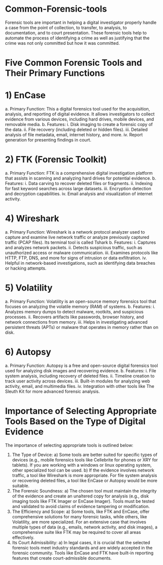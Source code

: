 # Common-Forensic-tools
Forensic tools are important in helping a digital investigator properly handle a case from the point of collection, to transfer, to analysis, to documentation, and to court presentation. These forensic tools help to automate the process of identifying a crime as well as justifying that the crime was not only committed but how it was committed.
 
# Five Common Forensic Tools and Their Primary Functions
# 1)	EnCase
a.	Primary Function: This a digital forensics tool used for the acquisition, analysis, and reporting of digital evidence. It allows investigators to collect evidence from various devices, including hard drives, mobile devices, and removable media.
b.	 Features:
     i.	Disk imaging to create a forensic copy of the data.
    ii.	File recovery (including deleted or hidden files).
    iii.	Detailed analysis of file metadata, email, internet history, and more.
    iv.	Report generation for presenting findings in court.
# 2)	FTK (Forensic Toolkit)
a.	Primary Function: FTK is a comprehensive digital investigation platform that assists in scanning and analyzing hard drives for potential evidence.
b.	Features:
    i.	Data carving to recover deleted files or fragments.
    ii.	Indexing for fast keyword searches across large datasets.
   iii.	Encryption detection and decryption capabilities.
   iv.	Email analysis and visualization of internet activity.
  	
# 4)	Wireshark
  a.	Primary Function: Wireshark is a network protocol analyzer used to capture and examine live network traffic or analyze previously captured traffic (PCAP files). Its terminal tool is called Tshark
  b.	Features:
  i.	Captures and analyzes network packets.
  ii.	Detects suspicious traffic, such as unauthorized access or malware communication.
  iii.	Examines protocols like HTTP, FTP, DNS, and more for signs of intrusion or data exfiltration.
iv.	Helpful in network-based investigations, such as identifying data breaches or hacking attempts.

# 5)	Volatility
a.	Primary Function: Volatility is an open-source memory forensics tool that focuses on analyzing the volatile memory (RAM) of systems.
b.	Features:
i.	Analyzes memory dumps to detect malware, rootkits, and suspicious processes.
ii.	Recovers artifacts like passwords, browser history, and network connections from memory.
iii.	Helps in investigating advanced persistent threats (APTs) or malware that operates in memory rather than on disk.

# 6)	Autopsy
a.	Primary Function: Autopsy is a free and open-source digital forensics tool used for analyzing disk images and recovering evidence.
b.	Features:
   i.	File system analysis, including recovery of deleted files.
    ii.	Timeline creation to track user activity across devices.
      iii.	Built-in modules for analyzing web activity, email, and multimedia files.
          iv.	Integration with other tools like The Sleuth Kit for more advanced forensic analysis.

          
# Importance of Selecting Appropriate Tools Based on the Type of Digital Evidence
The importance of selecting appropriate tools is outlined below:
1)	The Type of Device:
a)	Some tools are better suited for specific types of devices (e.g., mobile forensics tools like Cellebrite for phones or XRY for tablets). If you are working with a windows or linux operating system, other specialized tool can be used. 
b)	If the evidence involves network traffic, a tool like Wireshark is more appropriate. For file system analysis or recovering deleted files, a tool like EnCase or Autopsy would be more suitable.
2)	The Forensic Soundness:
a)	The chosen tool must maintain the integrity of the evidence and create an unaltered copy for analysis (e.g., disk imaging tools like FTK Imager or EnCase Imager). Tools must be tested and validated to avoid claims of evidence tampering or modification.
3)	The Efficiency and Scope:
a)	Some tools, like FTK and EnCase, offer comprehensive solutions for many forensic tasks, while others, like Volatility, are more specialized. For an extensive case that involves multiple types of data (e.g., emails, network activity, and disk images), a comprehensive suite like FTK may be required to cover all areas effectively.
4)	Its Court Admissibility:
a)	In legal cases, it is crucial that the selected forensic tools meet industry standards and are widely accepted in the forensic community. Tools like EnCase and FTK have built-in reporting features that create court-admissible documents.
